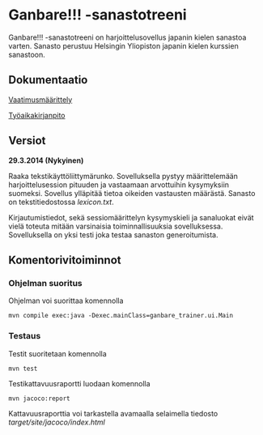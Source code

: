 # Ganbare!!! -sanastotreeni
Ganbare!!! -sanastotreeni on harjoittelusovellus japanin kielen sanastoa varten. Sanasto perustuu Helsingin Yliopiston japanin kielen kurssien sanastoon.  

## Dokumentaatio
[Vaatimusmäärittely](https://github.com/Mieskalmari/ot-harjoitustyo/blob/master/dokumentaatio/vaatimusmaarittelu.md)

[Työaikakirjanpito](https://github.com/Mieskalmari/ot-harjoitustyo/blob/master/dokumentaatio/tuntikirjanpito.md)

## Versiot
**29.3.2014 (Nykyinen)**

Raaka tekstikäyttöliittymärunko. Sovelluksella pystyy määrittelemään harjoittelusession pituuden ja vastaamaan arvottuihin kysymyksiin suomeksi. Sovellus ylläpitää tietoa oikeiden vastausten määrästä. Sanasto on tekstitiedostossa _lexicon.txt_. 

Kirjautumistiedot, sekä sessiomäärittelyn kysymyskieli ja sanaluokat eivät vielä toteuta mitään varsinaisia toiminnallisuuksia sovelluksessa. Sovelluksella on yksi testi joka testaa sanaston generoitumista.   

## Komentorivitoiminnot

### Ohjelman suoritus
Ohjelman voi suorittaa komennolla

```
mvn compile exec:java -Dexec.mainClass=ganbare_trainer.ui.Main
```

### Testaus
Testit suoritetaan komennolla

```
mvn test
```

Testikattavuusraportti luodaan komennolla

```
mvn jacoco:report
```

Kattavuusraporttia voi tarkastella avamaalla selaimella tiedosto _target/site/jacoco/index.html_

